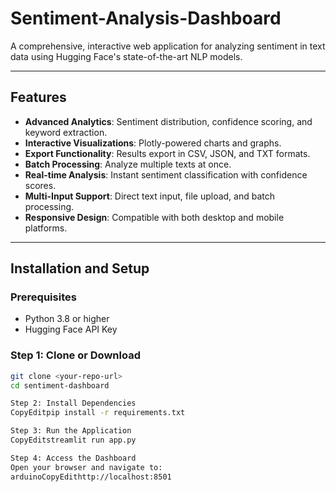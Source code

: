 # Sentiment-Analysis-Dashboard

A comprehensive, interactive web application for analyzing sentiment in text data using Hugging Face's state-of-the-art NLP models.
 
---
 
## Features
 
- **Advanced Analytics**: Sentiment distribution, confidence scoring, and keyword extraction.
- **Interactive Visualizations**: Plotly-powered charts and graphs.
- **Export Functionality**: Results export in CSV, JSON, and TXT formats.
- **Batch Processing**: Analyze multiple texts at once.
- **Real-time Analysis**: Instant sentiment classification with confidence scores.
- **Multi-Input Support**: Direct text input, file upload, and batch processing.
- **Responsive Design**: Compatible with both desktop and mobile platforms.
 
---
 
## Installation and Setup
 
### Prerequisites
 
- Python 3.8 or higher
- Hugging Face API Key
 
### Step 1: Clone or Download
 
```bash
git clone <your-repo-url>
cd sentiment-dashboard

Step 2: Install Dependencies
CopyEditpip install -r requirements.txt

Step 3: Run the Application
CopyEditstreamlit run app.py

Step 4: Access the Dashboard
Open your browser and navigate to:
arduinoCopyEdithttp://localhost:8501
 
